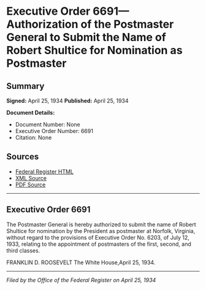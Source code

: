 # Executive Order 6691—Authorization of the Postmaster General to Submit the Name of Robert Shultice for Nomination as Postmaster

## Summary

**Signed:** April 25, 1934
**Published:** April 25, 1934

**Document Details:**
- Document Number: None
- Executive Order Number: 6691
- Citation: None

## Sources
- [Federal Register HTML](https://www.presidency.ucsb.edu/documents/executive-order-6691-authorization-the-postmaster-general-submit-the-name-robert-shultice)
- [XML Source](None)
- [PDF Source](None)

---

## Executive Order 6691

The Postmaster General is hereby authorized to submit the name of Robert Shultice for nomination by the President as postmaster at Norfolk, Virginia, without regard to the provisions of Executive Order No. 6203, of July 12, 1933, relating to the appointment of postmasters of the first, second, and third classes.

FRANKLIN D. ROOSEVELT
The White House,April 25, 1934.

---

*Filed by the Office of the Federal Register on April 25, 1934*
